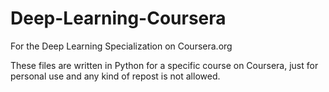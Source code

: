 # Deep-Learning-Coursera
For the Deep Learning Specialization on Coursera.org

These files are written in Python for a specific course on Coursera, just for personal use and any kind of repost is not allowed.
